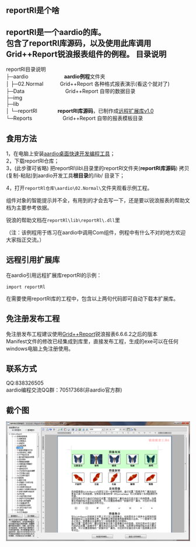 reportRl是个啥
-------------------------------------------------------------------------------------------------
reportRl是一个aardio的库。  
包含了reportRl库源码，以及使用此库调用Grid++Report锐浪报表组件的例程。
目录说明
-------------------------------------------------------------------------------------------------
reportRl目录说明  
├─aardio　　　　　　　**aardio例程**文件夹  
│  ├─02.Normal　　　 Grid++Report 各种格式报表演示(看这个就对了)  
├─Data　　　　　　　　Grid++Report 自带的数据目录  
├─img  
├─lib  
│  └─reportRl　　　　**reportRl库源码**，已制作成[远程扩展库v1.0](https://github.com/drunkenOstrich/reportRl/releases/tag/v1.0)  
└─Reports　　　　　　Grid++Report 自带的报表模板目录  

食用方法
-------------------------------------------------------------------------------------------------
1，在电脑上安装[aardio桌面快速开发编程工具](http://www.aardio.com)；  
2，下载reportRl仓库；  
3，(此步骤可省略) 把reportRl\lib\目录里的reportRl文件夹(**reportRl库源码**) 拷贝(复制-粘贴)到aardio开发工具**根目录**的/lib/ 目录下；  

4，打开`reportRl仓库\aardio\02.Normal\`文件夹观看示例工程。  


组件对象的智能提示并不全，有用到的才会去写一下，还是要以锐浪报表的帮助文档为主要参考依据。  

锐浪的帮助文档在`reportRl\lib\reportRl\.dll`里  

（注：该例程用于练习在aardio中调用Com组件，例程中有什么不对的地方欢迎大家指正交流。）  

远程引用扩展库
-------------------------------------------------------------------------------------------------
在aardio引用远程扩展库reportRl的示例：  
```_IMPORTURL["reportRl"] = "https://github.com/drunkenOstrich/reportRl/releases/download/v1.0/reportRl.tar.lzma"
import reportRl
```
在需要使用reportRl库的工程中，包含以上两句代码即可自动下载本扩展库。


免注册发布工程
-------------------------------------------------------------------------------------------------
免注册发布工程建议使用[Grid++Report](http://www.rubylong.cn/)锐浪报表6.6.6.2之后的版本  
Manifest文件的修改已经集成到库里，直接发布工程，生成的exe可以在任何windows电脑上免注册使用。

联系方式
-------------------------------------------------------------------------------------------------
QQ:838326505  
aardio编程交流QQ群：70517368(非aardio官方群)  

截个图
-------------------------------------------------------------------------------------------------
![Normal](/img/img.png)